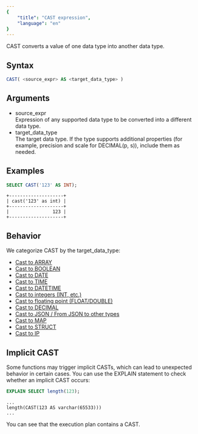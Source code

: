 ```yaml
---
{
    "title": "CAST expression",
    "language": "en"
}
---
```

CAST converts a value of one data type into another data type.

## Syntax

```sql
CAST( <source_expr> AS <target_data_type> )
```

## Arguments

- source_expr  
  Expression of any supported data type to be converted into a different data type.
- target_data_type  
  The target data type. If the type supports additional properties (for example, precision and scale for DECIMAL(p, s)), include them as needed.

## Examples

```sql
SELECT CAST('123' AS INT);
```

```text
+--------------------+
| cast('123' as int) |
+--------------------+
|                123 |
+--------------------+
```

## Behavior

We categorize CAST by the target_data_type:

- [Cast to ARRAY](./array-conversion.md)
- [Cast to BOOLEAN](./boolean-conversion.md)
- [Cast to DATE](./date-conversion.md)
- [Cast to TIME](./time-conversion.md)
- [Cast to DATETIME](./datetime-conversion.md)
- [Cast to integers (INT, etc.)](./int-conversion.md)
- [Cast to floating point (FLOAT/DOUBLE)](./float-double-conversion.md)
- [Cast to DECIMAL](./decimal-conversion.md)
- [Cast to JSON / From JSON to other types](./json-conversion.md)
- [Cast to MAP](./map-conversion.md)
- [Cast to STRUCT](./struct-conversion.md)
- [Cast to IP](./ip-conversion.md)

## Implicit CAST

Some functions may trigger implicit CASTs, which can lead to unexpected behavior in certain cases.
You can use the EXPLAIN statement to check whether an implicit CAST occurs:

```sql
EXPLAIN SELECT length(123);
```

```text
...
length(CAST(123 AS varchar(65533)))
...
```

You can see that the execution plan contains a CAST.

